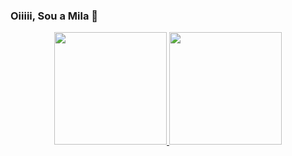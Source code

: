 ### Oiiiii, Sou a Mila 🤎
<div align="center">
  <a href="https://github.com/Milinhaps27">
  <img height="180em" src="https://github-readme-stats.vercel.app/api?username=Milinhaps27&show_icons=true&theme=dracula&include_all_commits=true&count_private=true"/>
  <img height="180em" src="https://github-readme-stats.vercel.app/api/top-langs/?username=Milinhaps27&layout=compact&langs_count=7&theme=dracula"/>
</div>
